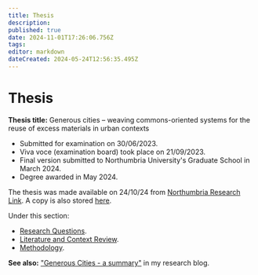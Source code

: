 ```yaml
---
title: Thesis
description: 
published: true
date: 2024-11-01T17:26:06.756Z
tags: 
editor: markdown
dateCreated: 2024-05-24T12:56:35.495Z
---
```


# Thesis

**Thesis title:** Generous cities – weaving commons-oriented systems for the reuse of excess materials in urban contexts

- Submitted for examination on 30/06/2023.
- Viva voce (examination board) took place on 21/09/2023.
- Final version submitted to Northumbria University's Graduate School in March 2024.
- Degree awarded in May 2024.

The thesis was made available on 24/10/24 from [Northumbria Research Link](https://nrl.northumbria.ac.uk/id/eprint/51731/). A copy is also stored [here](/opendott/thesis/Schmidt-Fonseca_Generous-Citie_Thesis_Final-Version.pdf).

Under this section:

- [Research Questions](/opendott/thesis/research-questions).
- [Literature and Context Review](/opendott/thesis/literature).
- [Methodology](/opendott/thesis/methodology).

**See also:** ["Generous Cities - a summary"](https://is.efeefe.me/opendott/generous-cities-summary) in my research blog.

